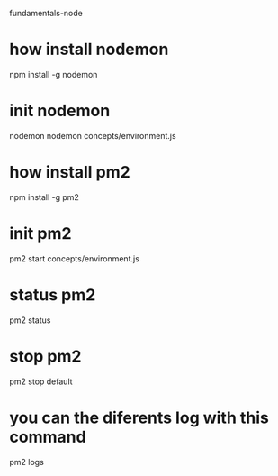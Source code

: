 fundamentals-node



# how install nodemon

npm install -g nodemon

# init nodemon

nodemon nodemon concepts/environment.js


# how install pm2

npm install -g pm2

# init pm2

pm2 start concepts/environment.js

# status pm2

pm2 status

# stop pm2

pm2 stop default

# you can the diferents log with this command

pm2 logs